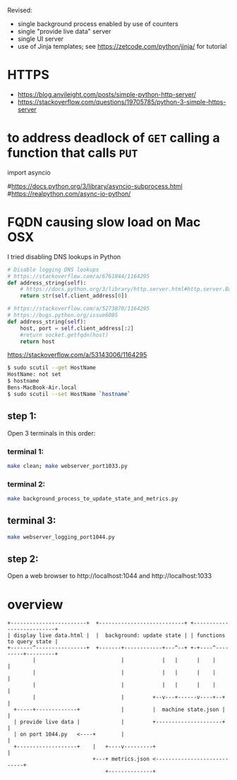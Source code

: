 Revised:
* single background process enabled by use of counters
* single "provide live data" server
* single UI server
* use of Jinja templates; see https://zetcode.com/python/jinja/ for tutorial

# HTTPS

* https://blog.anvileight.com/posts/simple-python-http-server/
* https://stackoverflow.com/questions/19705785/python-3-simple-https-server

# to address deadlock of `GET` calling a function that calls `PUT`
import asyncio


#https://docs.python.org/3/library/asyncio-subprocess.html
#https://realpython.com/async-io-python/


# FQDN causing slow load on Mac OSX

I tried disabling DNS lookups in Python

```python
# Disable logging DNS lookups
# https://stackoverflow.com/a/6761844/1164295
def address_string(self):
    # https://docs.python.org/3/library/http.server.html#http.server.BaseHTTPRequestHandler.client_address
    return str(self.client_address[0])
```

```python
# https://stackoverflow.com/a/5273870/1164295
# https://bugs.python.org/issue6085
def address_string(self):
    host, port = self.client_address[:2]
    #return socket.getfqdn(host)
    return host
```

https://stackoverflow.com/a/53143006/1164295
```bash
$ sudo scutil --get HostName
HostName: not set
$ hostname
Bens-MacBook-Air.local
$ sudo scutil --set HostName `hostname`
```

## step 1:

Open 3 terminals in this order:

### terminal 1:

```bash
make clean; make webserver_port1033.py
```

### terminal 2:

```bash
make background_process_to_update_state_and_metrics.py
```

## terminal 3:

```bash
make webserver_logging_port1044.py
```

## step 2:

Open a web browser to http://localhost:1044 and http://localhost:1033


# overview

```
+------------------------+  +---------------------------+ +--------------------------+
| display live data.html |  |  background: update state | | functions to query state |
+-------^----------------+  +-------+------------+---^--+ +-+----^---------+---------+
        |                           |            |   |      |    |         |
        |                           |            |   |      |    |         |
        |                           |            |   |      |    |         |
        |                           |         +--v---+------v----+--+      |
  +-----+-------------+             |         |  machine state.json |      |
  | provide live data |             |         +---------------------+      |
  | on port 1044.py   <----+        |                                      |
  +-------------------+    |   +----v---------+                            |
                           +---+ metrics.json <----------------------------+
                               +--------------+
```
